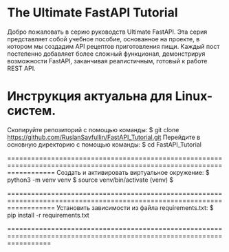 The Ultimate FastAPI Tutorial
========================================================================================================================


Добро пожаловать в серию руководств Ultimate FastAPI.
Эта серия представляет собой учебное пособие, основанное на проекте, в котором мы создадим API рецептов приготовления пищи.
Каждый пост постепенно добавляет более сложный функционал, демонстрируя возможности FastAPI, заканчивая реалистичным,
готовый к работе REST API.

Инструкция актуальна для Linux-систем.
========================================================================================================================
Скопируйте репозиторий с помощью команды:
$ git clone https://github.com/RuslanSayfullin/FastAPI_Tutorial.git
Перейдите в основную директорию с помощью команды: 
$ cd FastAPI_Tutorial

========================================================================================================================
Создать и активировать виртуальное окружение:
$ python3 -m venv venv
$ source venv/bin/activate
(venv) $

========================================================================================================================
Установить зависимости из файла requirements.txt:
$ pip install -r requirements.txt

=======================================================================================================================
